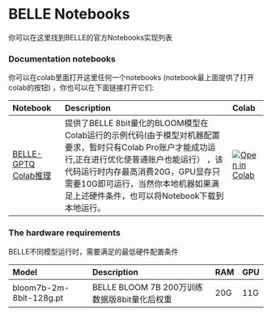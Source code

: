  
<!---
Copyright 2023 The BELLE Team. All rights reserved.

Licensed under the Apache License, Version 2.0 (the "License");
you may not use this file except in compliance with the License.
You may obtain a copy of the License at

    http://www.apache.org/licenses/LICENSE-2.0

Unless required by applicable law or agreed to in writing, software
distributed under the License is distributed on an "AS IS" BASIS,
WITHOUT WARRANTIES OR CONDITIONS OF ANY KIND, either express or implied.
See the License for the specific language governing permissions and
limitations under the License.
-->

#  BELLE Notebooks

你可以在这里找到BELLE的官方Notebooks实现列表


### Documentation notebooks
你可以在colab里面打开这里任何一个notebooks (notebook最上面提供了打开colab的按钮) ，你也可以在下面链接打开它们:

| Notebook     |      Description      |  Colab |
|:----------|:-------------|:-------------|
| [BELLE-GPTQ Colab推理](https://github.com/LianjiaTech/BELLE/blob/main/notebook/BELLE_INFER_COLAB.ipynb)  | 提供了BELLE 8bit量化的BLOOM模型在Colab运行的示例代码(由于模型对机器配置要求，暂时只有Colab Pro账户才能成功运行,正在进行优化使普通账户也能运行） ，该代码运行时内存最高消费20G，GPU显存只需要10G即可运行，当然你本地机器如果满足上述硬件条件，也可以将Notebook下载到本地运行。|[![Open in Colab](https://colab.research.google.com/assets/colab-badge.svg)](https://colab.research.google.com/github/LianjiaTech/BELLE/blob/main/notebook/BELLE_INFER_COLAB.ipynb)|


### The hardware requirements 
BELLE不同模型运行时，需要满足的最低硬件配置条件

| Model     |       Description      |     RAM      |  GPU |
|:----------|:-------------|:-------------|:-------------|
|bloom7b-2m-8bit-128g.pt | BELLE BLOOM 7B 200万训练数据版8bit量化后权重  |20G| 11G|




